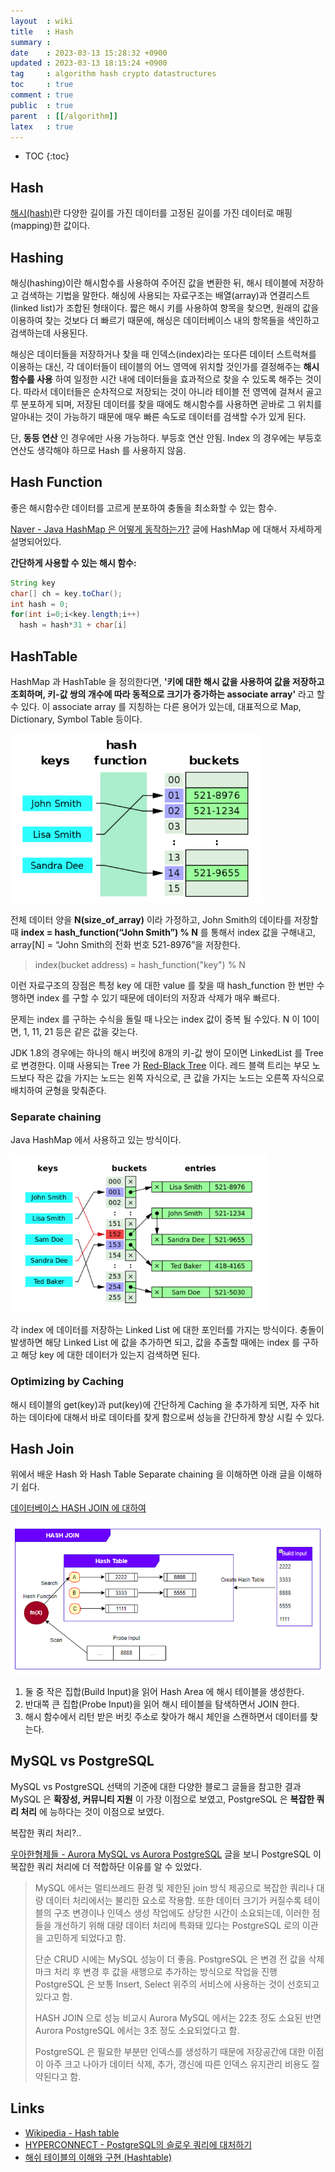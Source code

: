 ```yaml
---
layout  : wiki
title   : Hash
summary : 
date    : 2023-03-13 15:28:32 +0900
updated : 2023-03-13 18:15:24 +0900
tag     : algorithm hash crypto datastructures
toc     : true
comment : true
public  : true
parent  : [[/algorithm]]
latex   : true
---
```

* TOC
{:toc}

## Hash

[해시(hash)](http://wiki.hash.kr/index.php/%ED%95%B4%EC%8B%9C)란 다양한 길이를 가진 데이터를 고정된 길이를 가진 데이터로 매핑(mapping)한 값이다.

## Hashing

해싱(hashing)이란 해시함수를 사용하여 주어진 값을 변환한 뒤, 해시 테이블에 저장하고 검색하는 기법을 말한다. 해싱에 사용되는 자료구조는 배열(array)과 연결리스트(linked list)가 조합된 형태이다. 짧은 해시 키를 사용하여 항목을 찾으면, 원래의 값을 이용하여 찾는 것보다 더 빠르기 때문에, 해싱은 데이터베이스 내의 항목들을 색인하고 검색하는데 사용된다.

해싱은 데이터들을 저장하거나 찾을 때 인덱스(index)라는 또다른 데이터 스트럭쳐를 이용하는 대신, 각 데이터들이 테이블의 어느 영역에 위치할 것인가를 결정해주는 __해시함수를 사용__ 하여 일정한 시간 내에 데이터들을 효과적으로 찾을 수 있도록 해주는 것이다. 따라서 데이터들은 순차적으로 저장되는 것이 아니라 테이블 전 영역에 걸쳐서 골고루 분포하게 되며, 저장된 데이터를 찾을 때에도 해시함수를 사용하면 곧바로 그 위치를 알아내는 것이 가능하기 때문에 매우 빠른 속도로 데이터를 검색할 수가 있게 된다.

단, __동등 연산__ 인 경우에만 사용 가능하다. 부등호 연산 안됨. Index 의 경우에는 부등호 연산도 생각해야 하므로 Hash 를 사용하지 않음.

## Hash Function

좋은 해시함수란 데이터를 고르게 분포하여 충돌을 최소화할 수 있는 함수.

[Naver - Java HashMap 은 어떻게 동작하는가?](https://d2.naver.com/helloworld/831311) 글에 HashMap 에 대해서 자세하게 설명되어있다.

__간단하게 사용할 수 있는 해시 함수:__
```java
String key
char[] ch = key.toChar();
int hash = 0;
for(int i=0;i<key.length;i++)
  hash = hash*31 + char[i]
```

## HashTable

HashMap 과 HashTable 을 정의한다면, __'키에 대한 해시 값을 사용하여 값을 저장하고 조회하며, 키-값 쌍의 개수에 따라 동적으로 크기가 증가하는 associate array'__ 라고 할 수 있다. 이 associate array 를 지칭하는 다른 용어가 있는데, 대표적으로 Map, Dictionary, Symbol Table 등이다.

![](/resource/wiki/datastrcutures-hash/hash-table.png)

전체 데이터 양을 __N(size_of_array)__ 이라 가정하고, John Smith의 데이타를 저장할때 __index = hash_function(“John Smith”) % N__  를 통해서 index 값을 구해내고, array[N] = “John Smith의 전화 번호 521-8976”을 저장한다.

> index(bucket address) = hash_function("key") % N

이런 자료구조의 장점은 특정 key 에 대한 value 를 찾을 때 hash_function 한 번만 수행하면 index 를 구할 수 있기 때문에 데이터의 저장과 삭제가 매우 빠르다.

문제는 index 를 구하는 수식을 돌릴 때 나오는 index 값이 중복 될 수있다. N 이 10이면, 1, 11, 21 등은 같은 값을 갖는다.

JDK 1.8의 경우에는 하나의 해시 버킷에 8개의 키-값 쌍이 모이면 LinkedList 를 Tree 로 변경한다. 이때 사용되는 Tree 가 [Red-Black Tree](https://ko.wikipedia.org/wiki/%EB%A0%88%EB%93%9C-%EB%B8%94%EB%9E%99_%ED%8A%B8%EB%A6%AC) 이다. 레드 블랙 트리는 부모 노드보다 작은 값을 가지는 노드는 왼쪽 자식으로, 큰 값을 가지는 노드는 오른쪽 자식으로 배치하여 균형을 맞춰준다.

### Separate chaining

Java HashMap 에서 사용하고 있는 방식이다. 

![](/resource/wiki/datastrcutures-hash/separate-chaining.png)

각 index 에 데이터를 저장하는 Linked List 에 대한 포인터를 가지는 방식이다. 충돌이 발생하면 해당 Linked List 에 값을 추가하면 되고, 값을 추출할 때에는 index 를 구하고 해당 key 에 대한 데이터가 있는지 검색하면 된다.

### Optimizing by Caching

해시 테이블의 get(key)과 put(key)에 간단하게 Caching 을 추가하게 되면, 자주 hit 하는 데이타에 대해서 바로 데이타를 찾게 함으로써 성능을 간단하게 향상 시킬 수 있다.

## Hash Join

위에서 배운 Hash 와 Hash Table Separate chaining 을 이해하면 아래 글을 이해하기 쉽다.

[데이터베이스 HASH JOIN 에 대하여](https://coding-factory.tistory.com/758) 

![](/resource/wiki/datastrcutures-hash/hash-join.png)

1. 둘 중 작은 집합(Build Input)을 읽어 Hash Area 에 해시 테이블을 생성한다.
2. 반대쪽 큰 집합(Probe Input)을 읽어 해시 테이블을 탐색하면서 JOIN 한다.
3. 해시 함수에서 리턴 받은 버킷 주소로 찾아가 해시 체인을 스캔하면서 데이터를 찾는다.

## MySQL vs PostgreSQL

MySQL vs PostgreSQL 선택의 기준에 대한 다양한 블로그 글들을 참고한 결과 MySQL 은 __확장성, 커뮤니티 지원__ 이 가장 이점으로 보였고, PostgreSQL 은 __복잡한 쿼리 처리__ 에 능하다는 것이 이점으로 보였다.

복잡한 쿼리 처리?..

[우아한형제들 - Aurora MySQL vs Aurora PostgreSQL](https://techblog.woowahan.com/6550/) 글을 보니 PostgreSQL 이 복잡한 쿼리 처리에 더 적합하단 이유를 알 수 있었다.

> MySQL 에서는 멀티쓰레드 환경 및 제한된 join 방식 제공으로 복잡한 쿼리나 대량 데이터 처리에서는 불리한 요소로 작용함. 또한 데이터 크기가 커질수록 테이블의 구조 변경이나 인덱스 생성 작업에도 상당한 시간이 소요되는데, 이러한 점들을 개선하기 위해 대량 데이터 처리에 특화돼 있다는 PostgreSQL 로의 이관을 고민하게 되었다고 함.
> 
> 단순 CRUD 시에는 MySQL 성능이 더 좋음. PostgreSQL 은 변경 전 값을 삭제마크 처리 후 변경 후 값을 새행으로 추가하는 방식으로 작업을 진행 PostgreSQL 은 보통 Insert, Select 위주의 서비스에 사용하는 것이 선호되고 있다고 함.
> 
> HASH JOIN 으로 성능 비교시 Aurora MySQL 에서는 22초 정도 소요된 반면 Aurora PostgreSQL 에서는 3초 정도 소요되었다고 함.
> 
> PostgreSQL 은 필요한 부분만 인덱스를 생성하기 때문에 저장공간에 대한 이점이 아주 크고 나아가 데이터 삭제, 추가, 갱신에 따른 인덱스 유지관리 비용도 절약된다고 함.

## Links

- [Wikipedia - Hash table](https://en.wikipedia.org/wiki/Hash_table)
- [HYPERCONNECT - PostgreSQL의 슬로우 쿼리에 대처하기](https://hyperconnect.github.io/2020/08/31/improve-slow-query.html)
- [해쉬 테이블의 이해와 구현 (Hashtable)](https://bcho.tistory.com/1072)